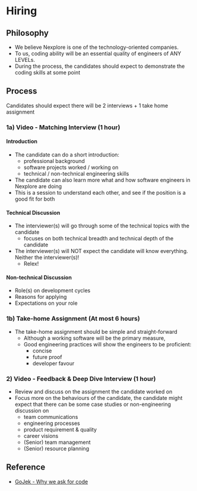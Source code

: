 # Hiring

## Philosophy
- We believe Nexplore is one of the technology-oriented companies.
- To us, coding ability will be an essential quality of engineers of ANY LEVELs.
- During the process, the candidates should expect to demonstrate the coding skills at some point

## Process

Candidates should expect there will be 2 interviews + 1 take home assignment

### 1a) Video - Matching Interview (1 hour)

#### Introduction
- The candidate can do a short introduction:
  - professional background
  - software projects worked / working on
  - technical / non-technical engineering skills
- The candidate can also learn more what and how software engineers in Nexplore are doing
- This is a session to understand each other, and see if the position is a good fit for both

#### Technical Discussion
- The interviewer(s) will go through some of the technical topics with the candidate
  - focuses on both technical breadth and technical depth of the candidate
- The interviewer(s) will NOT expect the candidate will know everything. Neither the interviewer(s)!
  - Relex!

#### Non-technical Discussion
- Role(s) on development cycles
- Reasons for applying
- Expectations on your role


### 1b) Take-home Assignment (At most 6 hours)
- The take-home assignment should be simple and straight-forward
  - Although a working software will be the primary measure,
  - Good engineering practices will show the engineers to be proficient:
    - concise
    - future proof
    - developer favour

### 2) Video - Feedback & Deep Dive Interview (1 hour)
- Review and discuss on the assignment the candidate worked on
- Focus more on the behaviours of the candidate, the candidate might expect that there can be some case studies or non-engineering discussion on
    - team communications
    - engineering processes
    - product requirement & quality
    - career visions
    - (Senior) team management
    - (Senior) resource planning

## Reference
- [GoJek - Why we ask for code](https://www.gojek.io/blog/why-we-ask-for-code "https://www.gojek.io/blog/why-we-ask-for-code")
